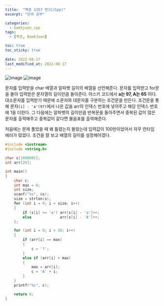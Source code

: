 ```yaml
---
title:  "백준 1157 번(C/Cpp)"
excerpt: "단어 공부"

categories:
  - baekjoon_cpp
tags:
  - [백준, BaekJoon]

toc: true
toc_sticky: true
 
date: 2022-08-17
last_modified_at: 2022-08-17
---
```


![image](https://user-images.githubusercontent.com/106606698/185005738-359284c0-967e-4bdd-9a8b-e4f8a2d350ce.png)
![image](https://user-images.githubusercontent.com/106606698/185005758-af85ec14-dc3d-4ab3-9abb-f9adad09e800.png)   
 
문자를 입력받을 char 배열과 알파벳 길이의 배열을 선언해준다.
문자를 입력받고 for문을 돌아 입력받은 문자열의 길이만큼 돌아준다.
아스키 코드에서 **a는 97, A는 65** 이다. 대소문자를 입력받기 때문에 소문자와 대문자를 구분하는 조건문을 만든다.
조건문을 통해 문자`[i] - 'a'(97)`에서 나온 값을 arr의 인덱스 번호에 넣어주고 해당 인덱스 번호에 1을 더한다.
그 다음에는 알파벳의 길이만큼 반복문을 돌아주면서 중복된 값이 많은 문자를 출력해주고 중복값이 같다면 물음표를 출력해준다.
 
처음에는 문제 풀었을 때 왜 틀렸는지 몰랐는데 입력값이 100만이었어서 자꾸 런타임 에러가 떴었다.
조건을 잘 보고 배열의 길이를 설정해야겠다.
 
```c++
#include <iostream>
#include <string.h>

char s[1000001];
int arr[26];

int main()
{
    char c;
    int max = 0;
    int size;
    scanf("%s", &s);
    size = strlen(s);
    for (int i = 0; i < size; i++)
    {
        if (s[i] >= 'a') arr[s[i] - 'a']++;
        else             arr[s[i] - 'A']++;
    };

    for (int i = 0; i < 26; i++)
    {
        if (arr[i] == max)
        {
            c = '?';
        }
        else if (arr[i] > max)
        {
            max = arr[i];
            c = 'A' + i;
        }
    }
    printf("%c", c);

    return 0;
}
```  